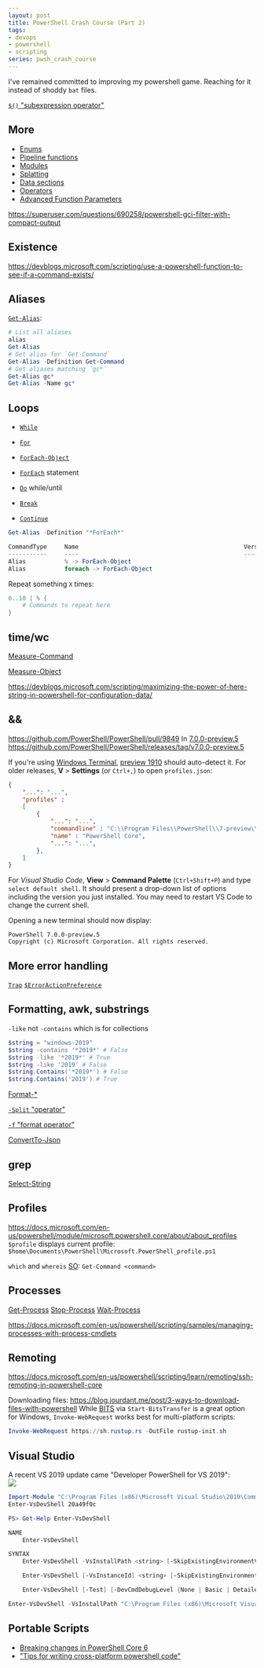 ```yaml
---
layout: post
title: PowerShell Crash Course (Part 2)
tags:
- devops
- powershell
- scripting
series: pwsh_crash_course
---
```


I've remained committed to improving my powershell game.  Reaching for it instead of shoddy `bat` files.

[`$()` "subexpression operator"][operators]


## More

- [Enums](https://docs.microsoft.com/en-us/powershell/module/microsoft.powershell.core/about/about_enum)
- [Pipeline functions](https://docs.microsoft.com/en-us/powershell/module/microsoft.powershell.core/about/about_functions#piping-objects-to-functions)
- [Modules](https://docs.microsoft.com/en-us/powershell/module/microsoft.powershell.core/about/about_modules)
- [Splatting](https://docs.microsoft.com/en-us/powershell/module/microsoft.powershell.core/about/about_splatting)
- [Data sections](https://docs.microsoft.com/en-us/powershell/module/microsoft.powershell.core/about/about_data_sections)
- [Operators][operators]
- [Advanced Function Parameters](https://docs.microsoft.com/en-us/powershell/module/microsoft.powershell.core/about/about_functions_advanced_parameters)


https://superuser.com/questions/690258/powershell-gci-filter-with-compact-output

## Existence

https://devblogs.microsoft.com/scripting/use-a-powershell-function-to-see-if-a-command-exists/


## Aliases

[`Get-Alias`](https://docs.microsoft.com/en-us/powershell/module/microsoft.powershell.utility/get-alias):
```powershell
# List all aliases
alias
Get-Alias
# Get alias for `Get-Command`
Get-Alias -Definition Get-Command
# Get aliases matching `gc*`
Get-Alias gc*
Get-Alias -Name gc*
```


## Loops

- [`While`](https://docs.microsoft.com/en-us/powershell/module/microsoft.powershell.core/about/about_while)
- [`For`](https://docs.microsoft.com/en-us/powershell/module/microsoft.powershell.core/about/about_for)
- [`ForEach-Object`](https://docs.microsoft.com/en-us/powershell/module/microsoft.powershell.core/foreach-object)
- [`ForEach`](https://docs.microsoft.com/en-us/powershell/module/microsoft.powershell.core/about/about_foreach) statement
- [`Do`](https://docs.microsoft.com/en-us/powershell/module/microsoft.powershell.core/about/about_do) while/until

- [`Break`](https://docs.microsoft.com/en-us/powershell/module/microsoft.powershell.core/about/about_break)
- [`Continue`](https://docs.microsoft.com/en-us/powershell/module/microsoft.powershell.core/about/about_continue)

```powershell
Get-Alias -Definition "*ForEach*"

CommandType     Name                                               Version    Source
-----------     ----                                               -------    ------
Alias           % -> ForEach-Object
Alias           foreach -> ForEach-Object
```

Repeat something `X` times:
```powershell
0..10 | % {
    # Commands to repeat here
}
```


## time/wc

[Measure-Command](https://docs.microsoft.com/en-us/powershell/module/microsoft.powershell.utility/measure-command)

[Measure-Object](https://docs.microsoft.com/en-us/powershell/module/microsoft.powershell.utility/measure-object)

https://devblogs.microsoft.com/scripting/maximizing-the-power-of-here-string-in-powershell-for-configuration-data/



## &&

https://github.com/PowerShell/PowerShell/pull/9849
In [7.0.0-preview.5](https://github.com/PowerShell/PowerShell/milestone/71)
https://github.com/PowerShell/PowerShell/releases/tag/v7.0.0-preview.5

If you're using [Windows Terminal](https://github.com/microsoft/terminal), [preview 1910](https://devblogs.microsoft.com/commandline/windows-terminal-preview-1910-release/) should auto-detect it.  For older releases, __V__ > __Settings__ (or `Ctrl+,`) to open `profiles.json`:
```json
{
    "...": "...",
    "profiles" : 
    [
        {
            "...": "...",
            "commandline" : "C:\\Program Files\\PowerShell\\7-preview\\pwsh.exe",
            "name" : "PowerShell Core",
            "...": "...",
        },
    ]
}
```

For _Visual Studio Code_, __View__ > __Command Palette__ (`Ctrl+Shift+P`) and type `select default shell`.  It should present a drop-down list of options including the version you just installed.  You may need to restart VS Code to change the current shell.

Opening a new terminal should now display:
```
PowerShell 7.0.0-preview.5
Copyright (c) Microsoft Corporation. All rights reserved.
```


## More error handling

[`Trap`](https://docs.microsoft.com/en-us/powershell/module/microsoft.powershell.core/about/about_trap)
[`$ErrorActionPreference`](https://docs.microsoft.com/en-us/powershell/module/microsoft.powershell.core/about/about_preference_variables?ranMID=24542&ranEAID=je6NUbpObpQ&ranSiteID=je6NUbpObpQ-e8ALqi5qBUN7mFO9gJmCUg&epi=je6NUbpObpQ-e8ALqi5qBUN7mFO9gJmCUg&irgwc=1&OCID=AID2000142_aff_7593_1243925&tduid=(ir__dwqvlbyvjokfrnl0kk0sohz30f2xgldgb39s6tas00)(7593)(1243925)(je6NUbpObpQ-e8ALqi5qBUN7mFO9gJmCUg)()&irclickid=_dwqvlbyvjokfrnl0kk0sohz30f2xgldgb39s6tas00#erroractionpreference)

## Formatting, awk, substrings

`-like` not `-contains` which is for collections

```powershell
$string = "windows-2019"
$string -contains '*2019*' # False
$string -like '*2019*' # True
$string -like '2019' # False
$string.Contains('*2019*') # False
$string.Contains('2019') # True
```


[Format-*](https://docs.microsoft.com/en-us/powershell/scripting/samples/using-format-commands-to-change-output-view)

[`-Split` "operator"](https://docs.microsoft.com/en-us/powershell/module/microsoft.powershell.core/about/about_split)

[`-f` "format operator"][operators]

[ConvertTo-Json](https://docs.microsoft.com/en-us/powershell/module/microsoft.powershell.utility/convertto-json)


## grep

[Select-String](https://docs.microsoft.com/en-us/powershell/module/microsoft.powershell.utility/select-string)




## Profiles

https://docs.microsoft.com/en-us/powershell/module/microsoft.powershell.core/about/about_profiles
`$profile` displays current profile:
`$home\Documents\PowerShell\Microsoft.PowerShell_profile.ps1`


`which` and `whereis` [SO](https://stackoverflow.com/questions/63805/equivalent-of-nix-which-command-in-powershell):
`Get-Command <command>`


## Processes

[Get-Process](https://docs.microsoft.com/en-us/powershell/module/microsoft.powershell.management/get-process)
[Stop-Process](https://docs.microsoft.com/en-us/powershell/module/microsoft.powershell.management/stop-process)
[Wait-Process](https://docs.microsoft.com/en-us/powershell/module/microsoft.powershell.management/wait-process)

https://docs.microsoft.com/en-us/powershell/scripting/samples/managing-processes-with-process-cmdlets

## Remoting

https://docs.microsoft.com/en-us/powershell/scripting/learn/remoting/ssh-remoting-in-powershell-core



Downloading files:
https://blog.jourdant.me/post/3-ways-to-download-files-with-powershell
While [BITS](https://docs.microsoft.com/en-us/windows/win32/bits/about-bits) via `Start-BitsTransfer` is a great option for Windows, `Invoke-WebRequest` works best for multi-platform scripts:
```powershell
Invoke-WebRequest https://sh.rustup.rs -OutFile rustup-init.sh
```


## Visual Studio

A recent VS 2019 update came "Developer PowerShell for VS 2019":  
![](/assets/vs2019_dev_pwsh_props.png)

```powershell
Import-Module "C:\Program Files (x86)\Microsoft Visual Studio\2019\Community\Common7\Tools\Microsoft.VisualStudio.DevShell.dll"
Enter-VsDevShell 20a49f0c
```

```powershell
PS> Get-Help Enter-VsDevShell

NAME
    Enter-VsDevShell

SYNTAX
    Enter-VsDevShell -VsInstallPath <string> [-SkipExistingEnvironmentVariables] [-StartInPath <string>] [-DevCmdArguments <string>] [-DevCmdDebugLevel {None | Basic | Detailed       | Trace}] [-SkipAutomaticLocation] [-SetDefaultWindowTitle] [<CommonParameters>]

    Enter-VsDevShell [-VsInstanceId] <string> [-SkipExistingEnvironmentVariables] [-StartInPath <string>] [-DevCmdArguments <string>] [-DevCmdDebugLevel {None | Basic | Detailed      | Trace}] [-SkipAutomaticLocation] [-SetDefaultWindowTitle] [<CommonParameters>]

    Enter-VsDevShell [-Test] [-DevCmdDebugLevel {None | Basic | Detailed | Trace}] [<CommonParameters>]
```



```powershell
Enter-VsDevShell -VsInstallPath "C:\Program Files (x86)\Microsoft Visual Studio\2019\Community\"
```


## Portable Scripts

- [Breaking changes in PowerShell Core 6](https://docs.microsoft.com/en-us/powershell/scripting/whats-new/breaking-changes-ps6)
- ["Tips for writing cross-platform powershell code"](https://powershell.org/2019/02/tips-for-writing-cross-platform-powershell-code/)



[operators]: https://docs.microsoft.com/en-us/powershell/module/microsoft.powershell.core/about/about_operators